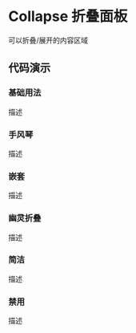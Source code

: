 # Collapse 折叠面板

可以折叠/展开的内容区域

## 代码演示

### 基础用法

描述

<code src='../../site/collapse/baseCollapse.tsx'></code>

### 手风琴

描述

<code src='../../site/collapse/accordionCollapse.tsx'></code>

### 嵌套

描述

<code src='../../site/collapse/nestingCollapse.tsx'></code>

### 幽灵折叠

描述

<code src='../../site/collapse/ghostCollapse.tsx'></code>

### 简洁

描述

<code src='../../site/collapse/conciseCollapse.tsx'></code>

### 禁用

描述

<code src='../../site/collapse/disabledCollapse.tsx'></code>
